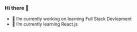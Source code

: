 ### Hi there 👋
- 🔭 I’m currently working on learning Full Stack Devlopment
- 🌱 I’m currently learning React.js
<!--
**Eaarjun/Eaarjun** is a ✨ _special_ ✨ repository because its `README.md` (this file) appears on your GitHub profile.

Here are some ideas to get you started:


- 👯 I’m looking to collaborate on ...
- 🤔 I’m looking for help with ...
- 💬 Ask me about ...
- 📫 How to reach me: ...
- 😄 Pronouns: ...
- ⚡ Fun fact: ...
-->
